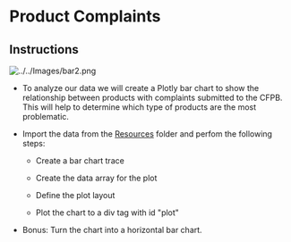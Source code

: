 # Product Complaints

## Instructions

![../../Images/bar2.png](../../Images/bar2.png)

* To analyze our data we will create a Plotly bar chart to show the relationship between products with complaints submitted to the CFPB. This will help to determine which type of products are the most problematic.

* Import the data from the [Resources](/Resources/) folder and perfom the following steps:

    - Create a bar chart trace

    - Create the data array for the plot

    - Define the plot layout

    - Plot the chart to a div tag with id "plot"

* Bonus: Turn the chart into a horizontal bar chart.